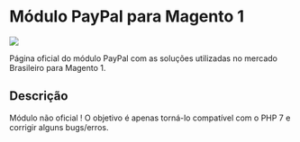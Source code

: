 # Módulo PayPal para Magento 1
![](https://raw.githubusercontent.com/wiki/paypal/PayPal-PHP-SDK/images/homepage.jpg)

Página oficial do módulo PayPal com as soluções utilizadas no mercado Brasileiro para Magento 1.

## Descrição

Módulo não oficial ! O objetivo é apenas torná-lo compatível com o PHP 7 e corrigir alguns bugs/erros.
